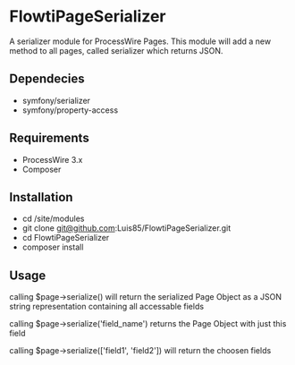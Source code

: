 # FlowtiPageSerializer
A serializer module for ProcessWire Pages.
This module will add a new method to all pages, called serializer which returns JSON.

## Dependecies

- symfony/serializer
- symfony/property-access

## Requirements

- ProcessWire 3.x
- Composer

## Installation

- cd /site/modules
- git clone git@github.com:Luis85/FlowtiPageSerializer.git
- cd FlowtiPageSerializer
- composer install

## Usage

calling $page->serialize() will return the serialized Page Object as a JSON string representation containing all accessable fields

calling $page->serialize('field_name') returns the Page Object with just this field

calling $page->serialize(['field1', 'field2']) will return the choosen fields
